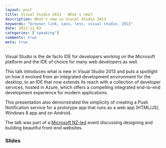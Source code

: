 ```yaml
---
layout: post
title: Visual Studio 2013 - What's new?
description: What's new in Visual Studio 2013
keywords: "browser link, sass, less, visual studio, 2013"
date: 2013-12-03
categories: ['speaking']
comments: true
meta: true
---
```

Visual Studio is the de facto IDE for developers working on the Microsoft platform and the IDE of choice for many 
web developers as well.

This talk introduces what is new in Visual Studio 2013 and puts a spotlight on how it evolved from an integrated 
development environment for the desktop, to an IDE that now extends its reach with a collection of developer services, 
hosted in Azure, which offers a compelling integrated end-to-end development experience for modern applications.

This presentation also demonstrated the simplicity of creating a Push Notification service for a prototype app 
that runs as a web app (HTML/JS), Windows 8 app and on Android.

The talk was part of a [Microsoft NZ-led](http://bit.ly/1bVtshl) event discussing designing and building beautiful 
front-end websites.

### Slides
<script async class="speakerdeck-embed" data-id="c2dc2dc044fd0131812266ab85d4b2f5" data-ratio="1.77777777777778" src="//speakerdeck.com/assets/embed.js"></script>
